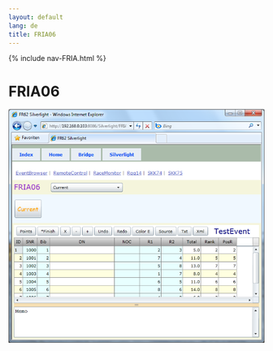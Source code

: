 ```yaml
---
layout: default
lang: de
title: FRIA06
---
```


{% include nav-FRIA.html %}

# FRIA06

![FRIA06 screenshot](../images/FRIA06.png)
